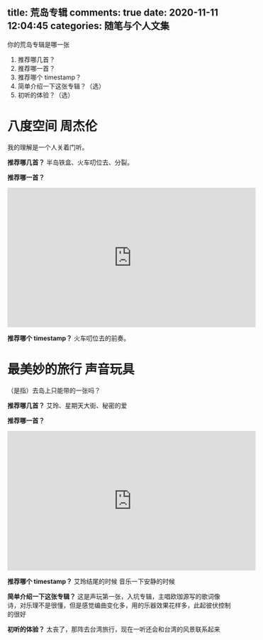 title: 荒岛专辑
comments: true
date: 2020-11-11 12:04:45
categories: 随笔与个人文集
---

你的荒岛专辑是哪一张

1. 推荐哪几首？
2. 推荐哪一首？
3. 推荐哪个 timestamp？
4. 简单介绍一下这张专辑？（选）
5. 初听的体验？（选）

# 八度空间 周杰伦
我的理解是一个人关着门听。

**推荐哪几首？**
半岛铁盒、火车叨位去、分裂。

**推荐哪一首？**
<iframe width="560" height="315" src="https://www.youtube.com/embed/K5qKpFLWaoA" frameborder="0" allow="accelerometer; autoplay; clipboard-write; encrypted-media; gyroscope; picture-in-picture" allowfullscreen></iframe>

**推荐哪个 timestamp？**
火车叨位去的前奏。


# 最美妙的旅行 声音玩具
（是指）去岛上只能带的一张吗？

**推荐哪几首？**
艾玲、星期天大街、秘密的爱

**推荐哪一首？**
<iframe width="560" height="315" src="https://www.youtube.com/embed/fTK3ArNFcPM" frameborder="0" allow="accelerometer; autoplay; clipboard-write; encrypted-media; gyroscope; picture-in-picture" allowfullscreen></iframe>

**推荐哪个 timestamp？**
艾玲结尾的时候  音乐一下安静的时候

**简单介绍一下这张专辑？**
这是声玩第一张，入坑专辑，主唱欧珈源写的歌词像诗，对乐理不是很懂，但是感觉编曲变化多，用的乐器效果花样多，此起彼伏控制的很好

**初听的体验？**
太丧了，那阵去台湾旅行，现在一听还会和台湾的风景联系起来
